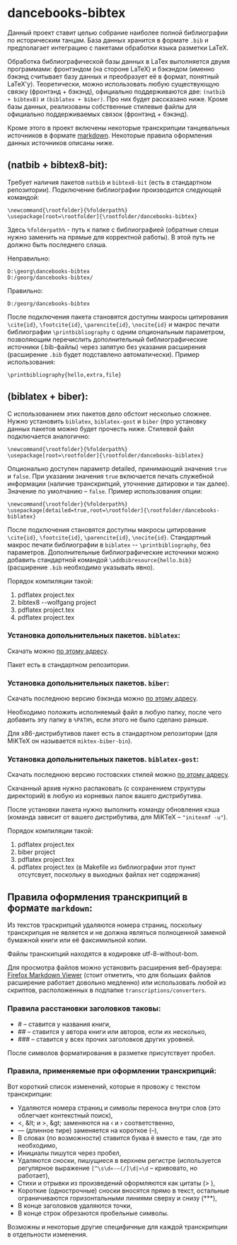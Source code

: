 # dancebooks-bibtex

Данный проект ставит целью собрание наиболее полной библиографии по историческим танцам. База данных хранится в формате `.bib` и предполагает интеграцию с пакетами обработки языка разметки LaTeX.

Обработка библиографической базы данных в LaTex выполняется двумя программами: фронтэндом (на стороне LaTeX) и бэкэндом (именно бэкэнд считывает базу данных и преобразует её в формат, понятный LaTeX'у). Теоретически, можно использовать любую существующую связку (фронтэнд + бэкэнд), официально поддерживаются две: `(natbib + bibtex8)` и `(biblatex + biber)`. Про них будет рассказано ниже. Кроме базы данных, реализованы собственные стилевые файлы для официально поддерживаемых связок (фронтэнд + бэкэнд).

Кроме этого в проект включены некоторые транскрипции танцевальных источников в формате [markdown](http://daringfireball.net/projects/markdown/syntax). Некоторые правила оформления данных источников описаны ниже.

## (natbib + bibtex8-bit):

Требует наличия пакетов `natbib` и `bibtex8-bit` (есть в стандартном репозитории). Подключение библиографии производится следующей командой:

	\newcommand{\rootfolder}{%folderpath%}
	\usepackage[root=\rootfolder]{\rootfolder/dancebooks-bibtex}

Здесь `%folderpath%` - путь к папке с библиографией (обратные слеши нужно заменить на прямые для корректной работы). В этой путь не должно быть последнего слэша.

Неправильно:

	D:\georg\dancebooks-bibtex
	D:/georg/dancebooks-bibtex/

Правильно:

	D:/georg/dancebooks-bibtex

После подключения пакета становятся доступны макросы цитирования `\cite{id}`, `\footcite{id}`, `\parencite{id}`, `\nocite{id}` и макрос печати библиографии `\printbibliography` с одним опциональным параметром, позволяющим перечислить дополнительный библиографические источники (.bib-файлы) через запятую без указания расширения (расширение `.bib` будет подставлено автоматически).
Пример использования:

	\printbibliography{hello,extra,file}

## (biblatex + biber):

С использованием этих пакетов дело обстоит несколько сложнее. Нужно установить `biblatex`, `biblatex-gost` и `biber` (про установку данных пакетов можно будет прочесть ниже. Стилевой файл подключается аналогично:

	\newcommand{\rootfolder}{%folderpath%}
	\usepackage[root=\rootfolder]{\rootfolder/dancebooks-biblatex}
	
Опционально доступен параметр detailed, принимающий значения `true` и `false`. При указании значения `true` включается печать служебной информации (наличие транскрипций, уточнение датировки и так далее). Значение по умолчанию – `false`. Пример использования опции:

	\newcommand{\rootfolder}{%folderpath%}
	\usepackage[detailed=true,root=\rootfolder]{\rootfolder/dancebooks-biblatex}

После подключения становятся доступны макросы цитирования `\cite{id}`, `\footcite{id}`, `\parencite{id}`, `\nocite{id}`. Стандартный макрос печати библиографии в `biblatex` -- `\printbibliography`, без параметров. Дополнительные библиографические источники можно добавить стандартной командой `\addbibresource{hello.bib}` (расширение `.bib` необходимо указывать явно).

Порядок компиляции такой:

1. pdflatex project.tex
2. bibtex8 --wolfgang project
3. pdflatex project.tex
4. pdflatex project.tex

### Установка допольнительных пакетов. `biblatex`:

Скачать можно [по этому адресу](http://sourceforge.net/projects/biblatex/files/).

Пакет есть в стандартном репозитории.

### Установка допольнительных пакетов. `biber`:

Скачать последнюю версию бэкэнда можно [по этому адресу](http://sourceforge.net/projects/biblatex-biber/files/biblatex-biber/).

Необходимо положить исполняемый файл в любую папку, после чего добавить эту папку в `%PATH%`, если этого не было сделано раньше.

Для x86-дистрибутивов пакет есть в стандартном репозитории (для MiKTeX он называется `miktex-biber-bin`).

### Установка допольнительных пакетов. `biblatex-gost`:

Скачать последнюю версию гостовских стилей можно [по этому адресу](http://sourceforge.net/projects/biblatexgost/files/).

Скачанный архив нужно распаковать (с сохранением структуры директорий) в любую из корневых папок вашего дистрибутива.

После установки пакета нужно выполнить команду обновления кэша (команда зависит от вашего дистрибутива, для MiKTeX – `"initexmf -u"`).

Порядок компиляции такой:

1. pdflatex project.tex
2. biber project
3. pdflatex project.tex
4. pdflatex project.tex (в Makefile из библиографии этот пункт отсутсвует, поскольку в выходных файлах нет содержания)

## Правила оформления транскрипций в формате `markdown`:

Из текстов траскрипций удаляются номера страниц, поскольку транскрипция не является и не должна являться полноценной заменой бумажной книги или её факсимильной копии.

Файлы транскипций находятся в кодировке utf-8-without-bom.

Для просмотра файлов можно установить расширения веб-браузера: [Firefox Markdown Viewer](https://addons.mozilla.org/en-US/firefox/addon/markdown-viewer/) (стоит отметить, что для больших файлов расширение работает довольно медленно) или использовать любой из скриптов, расположенных в подпапке `transcriptions/converters`.

### Правила расстановки заголовков таковы:

* \# – ставится у названия книги,
* \#\# – ставится у автора книги или авторов, если их несколько,
* \#\#\# – ставится у всех прочих заголовков других уровней.

После символов форматирования в разметке присутствует пробел.

### Правила, применяемые при оформлении транскрипций:
Вот короткий список изменений, которые я провожу с текстом транскрипции:

* Удаляются номера страниц и символы переноса внутри слов (это облегчает контекстный поиск),
* \<, &amp;lt; и \>, &amp;gt; заменяются на ‹ и › соответственно,
* — (длинное тире) заменяется на короткое (–),
* В словах (по возможности) ставится буква ё вместо е там, где это необходимо,
* Инициалы пишутся через пробел,
* Удаляются сноски, пишущиеся в верхнем регистре (используется регулярное выражение `[^\s\d«-–(/]\d|»\d` – кривовато, но работает),
* Стихи и отрывки из произведений оформляются как цитаты (> ),
* Короткие (однострочные) сноски вносятся прямо в текст, остальные ограничиваются горизонтальными линиями сверху и снизу (\*\*\*),
* В конце заголовков удаляются точки,
* В конце строк обрезаются пробельные символы.

Возможны и некоторые другие специфичные для каждой транскрипции в отдельности изменения.
